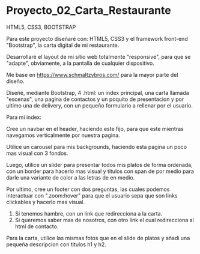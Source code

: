 # Proyecto_02_Carta_Restaurante
HTML5, CSS3, BOOTSTRAP

Para este proyecto diseñaré con: HTML5, CSS3 y el framework front-end "Bootstrap", la carta digital de mi restaurante.

Desarrollaré el layout de mi sitio web totalmente "responsive", para que se "adapte", obviamente, a la pantalla de cualquier dispositivo.

Me base en https://www.schmaltzybros.com/ para la mayor parte del diseño.

Diseñé, mediante Bootstrap, 4 .html: un index principal, una carta llamada "escenas", una pagina de contactos y un poquito de presentacion y por ultimo una de delivery, con un pequeño formulario a rellenar por el usuario.

Para mi index:

Cree un navbar en el header, haciendo este fijo, para que este mientras navegamos verticalmente por nuestra pagina.

Utilice un carousel para mis backgrounds, haciendo esta pagina un poco mas visual con 3 fondos.

Luego, utilice un slider para presentar todos mis platos de forma ordenada, con un border para hacerlo mas visual y titulos con span de por medio para darle una variante de color a las letras de en medio.

Por ultimo, cree un footer con dos preguntas, las cuales podemos interactuar con ".zoom:hover" para que el usuario sepa que son links clickables y hacerlo mas visual.
  1. Si tenemos hambre, con un link que redirecciona a la carta.
  2. Si queremos saber mas de nosotros, con otro link el cual redirecciona al html de contacto.

Para la carta, utilice las mismas fotos que en el slide de platos y añadi una pequeña descripcion con titulos h1 y h2.